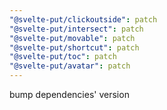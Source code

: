 ```yaml
---
"@svelte-put/clickoutside": patch
"@svelte-put/intersect": patch
"@svelte-put/movable": patch
"@svelte-put/shortcut": patch
"@svelte-put/toc": patch
"@svelte-put/avatar": patch
---
```


bump dependencies' version

